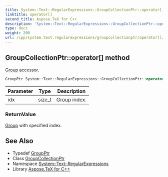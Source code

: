 ```yaml
---
title: System::Text::RegularExpressions::GroupCollectionPtr::operator[] method
linktitle: operator[]
second_title: Aspose.TeX for C++
description: 'System::Text::RegularExpressions::GroupCollectionPtr::operator[] method. Group accessor in C++.'
type: docs
weight: 200
url: /cpp/system.text.regularexpressions/groupcollectionptr/operator[]/
---
```

## GroupCollectionPtr::operator[] method


[Group](../../group/) accessor.

```cpp
GroupPtr System::Text::RegularExpressions::GroupCollectionPtr::operator[](size_t idx) const
```


| Parameter | Type | Description |
| --- | --- | --- |
| idx | size_t | [Group](../../group/) index. |

### ReturnValue

[Group](../../group/) with specified index.

## See Also

* Typedef [GroupPtr](../../groupptr/)
* Class [GroupCollectionPtr](../)
* Namespace [System::Text::RegularExpressions](../../)
* Library [Aspose.TeX for C++](../../../)
